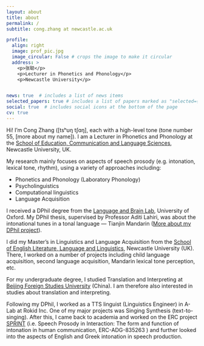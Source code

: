 ```yaml
---
layout: about
title: about
permalink: /
subtitle: cong.zhang at newcastle.ac.uk

profile:
  align: right
  image: prof_pic.jpg
  image_circular: False # crops the image to make it circular
  address: >
    <p>张聪</p>
    <p>Lecturer in Phonetics and Phonology</p>
    <p>Newcastle University</p>


news: true  # includes a list of news items
selected_papers: true # includes a list of papers marked as "selected={true}"
social: true  # includes social icons at the bottom of the page
cv: true
---
```


Hi! I’m Cong Zhang ([tsʰʊŋ tʃɑŋ], each with a high-level tone (tone number 55, [more about my name]). I am a Lecturer in Phonetics and Phonology at the [School of Education, Communication and Language Sciences](http://ncl.ac.uk/ecls/), Newcastle University, UK.

My research mainly focuses on aspects of speech prosody (e.g. intonation, lexical tone, rhythm), using a variety of approaches including:

- Phonetics and Phonology (Laboratory Phonology)
- Psycholinguistics
- Computational linguistics
- Language Acquisition

I received a DPhil degree from the [Language and Brain Lab](http://brainlab.clp.ox.ac.uk/), University of Oxford. My DPhil thesis, supervised by Professor Aditi Lahiri, was about the intonational tunes in a tonal language — Tianjin Mandarin ([More about my DPhil project](https://ora.ox.ac.uk/objects/uuid:3149a35c-e6c2-4f43-a41a-bdc08ebf08f6)).

I did my Master’s in Linguistics and Language Acquisition from the [School of English Literature, Language and Linguistics](https://www.ncl.ac.uk/elll/), Newcastle University (UK). There, I worked on a number of projects including child language acquisition, second language acquisition, Mandarin lexical tone perception, etc.

For my undergraduate degree, I studied Translation and Interpreting at [Beijing Foreign Studies University](https://www.bfsu.edu.cn/) (China). I am therefore also interested in studies about translation and interpreting.

Following my DPhil, I worked as a TTS linguist (Linguistics Engineer) in A-Lab at Rokid Inc. One of my major projects was Singing Synthesis (text-to-singing). After this, I came back to academia and worked on the ERC project [SPRINT](https://sprintproject.io/) (i.e. Speech Prosody in Interaction: The form and function of intonation in human communication, ERC-ADG-835263 ) and further looked into the aspects of English and Greek intonation in speech production.

<div class="cv">

</div>